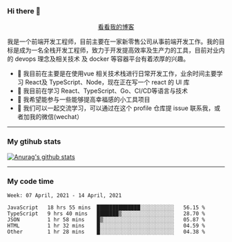 ### Hi there 👋

<p align="center">
  <a href="https://real-jacket.github.io/">看看我的博客</a>
</p>

我是一个前端开发工程师，目前主要在一家新零售公司从事前端开发工作。我的目标是成为一名全栈开发工程师，致力于开发提高效率及生产力的工具，目前对业内的 devops 理念及相关技术 及 docker 等容器平台有着浓厚的兴趣。

- 🔭 我目前在主要是在使用vue 相关技术栈进行日常开发工作，业余时间主要学习 React及 TypeScript、Node，现在正在写一个 react 的 UI 库 
- 🌱 我目前在学习 React、TypeScript、Go、CI/CD等语言与技术
- 👯 我希望能参与一些能够提高幸福感的小工具项目
- 💬 我们可以一起交流学习，可以通过在这个 profile 仓库提 issue 联系我，或者加我的微信(wechat）

***

### My gtihub stats

[![Anurag's github stats](https://github-readme-stats.vercel.app/api?username=real-jacket)](https://github.com/anuraghazra/github-readme-stats)

***

### My code time

<!--START_SECTION:waka-->
```text
Week: 07 April, 2021 - 14 April, 2021

JavaScript   18 hrs 55 mins  ██████████████░░░░░░░░░░░   56.15 % 
TypeScript   9 hrs 40 mins   ███████▒░░░░░░░░░░░░░░░░░   28.70 % 
JSON         1 hr 58 mins    █▒░░░░░░░░░░░░░░░░░░░░░░░   05.87 % 
HTML         1 hr 32 mins    █░░░░░░░░░░░░░░░░░░░░░░░░   04.59 % 
Other        1 hr 28 mins    █░░░░░░░░░░░░░░░░░░░░░░░░   04.38 % 
```
<!--END_SECTION:waka-->
